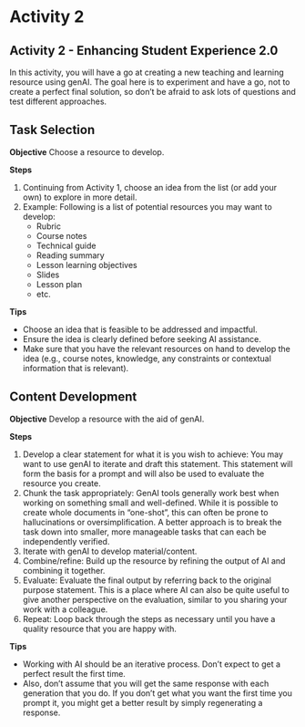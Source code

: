 # Activity 2 

## Activity 2 - Enhancing Student Experience 2.0

In this activity, you will have a go at creating a new teaching and learning resource using genAI. The goal here is to experiment and have a go, not to create a perfect final solution, so don’t be afraid to ask lots of questions and test different approaches.

## Task Selection 

**Objective**
Choose a resource to develop.

**Steps**
1. Continuing from Activity 1, choose an idea from the list (or add your own) to explore in more detail.
2. Example: Following is a list of potential resources you may want to develop:
   - Rubric
   - Course notes
   - Technical guide
   - Reading summary
   - Lesson learning objectives
   - Slides
   - Lesson plan
   - etc.

**Tips**
- Choose an idea that is feasible to be addressed and impactful.
- Ensure the idea is clearly defined before seeking AI assistance.
- Make sure that you have the relevant resources on hand to develop the idea (e.g., course notes, knowledge, any constraints or contextual information that is relevant).

## Content Development

**Objective**
Develop a resource with the aid of genAI.

**Steps**
1. Develop a clear statement for what it is you wish to achieve: You may want to use genAI to iterate and draft this statement. This statement will form the basis for a prompt and will also be used to evaluate the resource you create.
2. Chunk the task appropriately: GenAI tools generally work best when working on something small and well-defined. While it is possible to create whole documents in “one-shot”, this can often be prone to hallucinations or oversimplification. A better approach is to break the task down into smaller, more manageable tasks that can each be independently verified.
3. Iterate with genAI to develop material/content.
4. Combine/refine: Build up the resource by refining the output of AI and combining it together.
5. Evaluate: Evaluate the final output by referring back to the original purpose statement. This is a place where AI can also be quite useful to give another perspective on the evaluation, similar to you sharing your work with a colleague.
6. Repeat: Loop back through the steps as necessary until you have a quality resource that you are happy with.

**Tips**
- Working with AI should be an iterative process. Don’t expect to get a perfect result the first time.
- Also, don’t assume that you will get the same response with each generation that you do. If you don’t get what you want the first time you prompt it, you might get a better result by simply regenerating a response.



